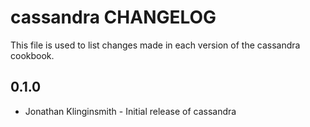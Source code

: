 cassandra CHANGELOG
===================

This file is used to list changes made in each version of the cassandra cookbook.

0.1.0
-----
- Jonathan Klinginsmith - Initial release of cassandra
